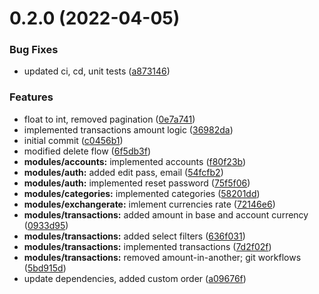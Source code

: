 # 0.2.0 (2022-04-05)


### Bug Fixes

* updated ci, cd, unit tests ([a873146](https://github.com/broodd/budgetify-backend/commit/a8731463afe0ceadc003b0b3ab1ed188b1ddc604))


### Features

* float to int, removed pagination ([0e7a741](https://github.com/broodd/budgetify-backend/commit/0e7a741820261f4e21759266b9995ad3dfa1965d))
* implemented transactions amount logic ([36982da](https://github.com/broodd/budgetify-backend/commit/36982dafd2b3cd6f686a15d19c0d8d7504e4e25f))
* initial commit ([c0456b1](https://github.com/broodd/budgetify-backend/commit/c0456b13fdb04594bcf6f2332264ddf48ce11158))
* modified delete flow ([6f5db3f](https://github.com/broodd/budgetify-backend/commit/6f5db3f7ad9b55cf967a44bd738c3d54f33a60ce))
* **modules/accounts:** implemented accounts ([f80f23b](https://github.com/broodd/budgetify-backend/commit/f80f23be95dd8730a54fe7b07029fe566664cb1d))
* **modules/auth:** added edit pass, email ([54fcfb2](https://github.com/broodd/budgetify-backend/commit/54fcfb2404acb26a5d624eb1cd402cbd50dd36d6))
* **modules/auth:** implemented reset password ([75f5f06](https://github.com/broodd/budgetify-backend/commit/75f5f063420d1a025d45ab71739d6a3c068968e0))
* **modules/categories:** implemented categories ([58201dd](https://github.com/broodd/budgetify-backend/commit/58201ddaad05beaa4e4026150d18bc436fbbaa08))
* **modules/exchangerate:** imlement currencies rate ([72146e6](https://github.com/broodd/budgetify-backend/commit/72146e66c1504b48dfb8e1f4c7d78dd0421f0c35))
* **modules/transactions:** added amount in base and account currency ([0933d95](https://github.com/broodd/budgetify-backend/commit/0933d953e8900b657002e88a8330642fabde1ebf))
* **modules/transactions:** added select filters ([636f031](https://github.com/broodd/budgetify-backend/commit/636f0315fd6dfe6ce8622959345f2ea3b205b414))
* **modules/transactions:** implemented transactions ([7d2f02f](https://github.com/broodd/budgetify-backend/commit/7d2f02f7c2e0e8aaf44eaa21b43c46e22ed8f828))
* **modules/transactions:** removed amount-in-another; git workflows ([5bd915d](https://github.com/broodd/budgetify-backend/commit/5bd915d204aa3defc8aab72fee74d19f2de71e93))
* update dependencies, added custom order ([a09676f](https://github.com/broodd/budgetify-backend/commit/a09676f8fd2dfa125d513340c39f6db332f5948a))



